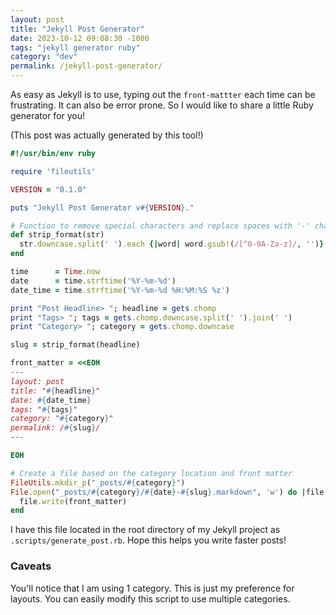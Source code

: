 ```yaml
---
layout: post
title: "Jekyll Post Generator"
date: 2023-10-12 09:08:30 -1000
tags: "jekyll generator ruby"
category: "dev"
permalink: /jekyll-post-generator/
---
```


As easy as Jekyll is to use, typing out the `front-mattter` each time can be frustrating.  It can also be error prone.
So I would like to share a little Ruby generator for you!

(This post was actually generated by this tool!)

```ruby
#!/usr/bin/env ruby

require 'fileutils'

VERSION = "0.1.0"

puts "Jekyll Post Generator v#{VERSION}."

# Function to remove special characters and replace spaces with '-' character
def strip_format(str)
  str.downcase.split(' ').each {|word| word.gsub!(/[^0-9A-Za-z]/, '')}.join('-')
end

time      = Time.now
date      = time.strftime('%Y-%m-%d')
date_time = time.strftime('%Y-%m-%d %H:%M:%S %z')

print "Post Headline> "; headline = gets.chomp
print "Tags> "; tags = gets.chomp.downcase.split(' ').join(' ')
print "Category> "; category = gets.chomp.downcase

slug = strip_format(headline)

front_matter = <<EOH
---
layout: post
title: "#{headline}"
date: #{date_time}
tags: "#{tags}"
category: "#{category}"
permalink: /#{slug}/
---

EOH

# Create a file based on the category location and front matter
FileUtils.mkdir_p("_posts/#{category}")
File.open("_posts/#{category}/#{date}-#{slug}.markdown", 'w') do |file|
  file.write(front_matter)
end

```

I have this file located in the root directory of my Jekyll project as `.scripts/generate_post.rb`.
Hope this helps you write faster posts!

### Caveats
You'll notice that I am using 1 category.  This is just my preference for layouts.
You can easily modify this script to use multiple categories.